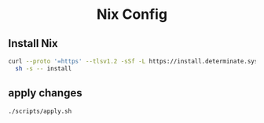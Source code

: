 <h1 align="center">Nix Config</h1>

## Install Nix

```bash
curl --proto '=https' --tlsv1.2 -sSf -L https://install.determinate.systems/nix | \
  sh -s -- install
```

## apply changes

```bash
./scripts/apply.sh
```
